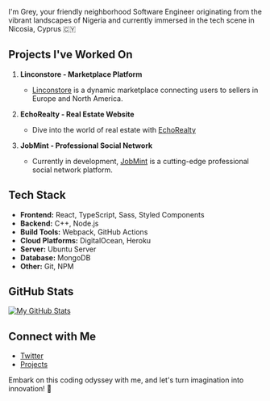 I'm Grey, your friendly neighborhood Software Engineer originating from the vibrant landscapes of Nigeria and currently immersed in the tech scene in Nicosia, Cyprus 🇨🇾

## Projects I've Worked On

1. **Linconstore - Marketplace Platform**
   - [Linconstore](https://linconstore.com)  is a dynamic marketplace connecting users to sellers in Europe and North America.

2. **EchoRealty - Real Estate Website**
   - Dive into the world of real estate with [EchoRealty](https://test.echorealty.co) 

3. **JobMint - Professional Social Network**
   - Currently in development, [JobMint](#)  is a cutting-edge professional social network platform. 

## Tech Stack

- **Frontend:** React, TypeScript, Sass, Styled Components
- **Backend:** C++, Node.js
- **Build Tools:** Webpack, GitHub Actions
- **Cloud Platforms:** DigitalOcean, Heroku
- **Server:** Ubuntu Server
- **Database:** MongoDB
- **Other:** Git, NPM

## GitHub Stats

[![My GitHub Stats](https://github-readme-stats.vercel.app/api?username=B0bbycode&show_icons=true&count_private=true&show=contribs,prs&theme=radical)](https://github.com/B0bbycode)

## Connect with Me
- [Twitter](https://x.com/B0bbyode) 
- [Projects](https://linconwavesinnovation.com) 

Embark on this coding odyssey with me, and let's turn imagination into innovation! 🚀
